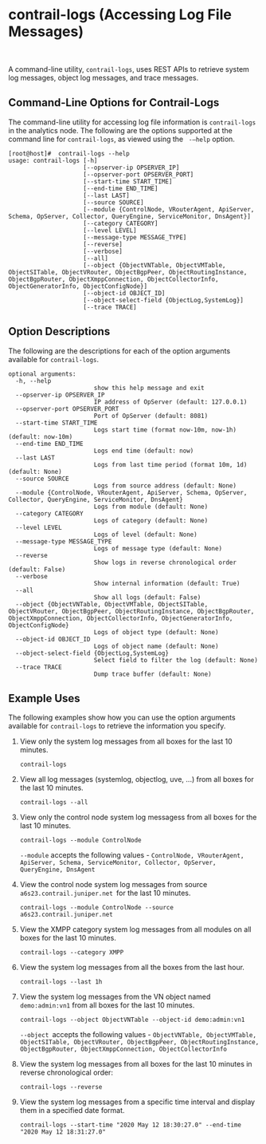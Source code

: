 # contrail-logs (Accessing Log File Messages)

 

<div id="intro">

<div class="mini-toc-intro">

A command-line utility, `contrail-logs`, uses REST APIs to retrieve
system log messages, object log messages, and trace messages.

</div>

</div>

## Command-Line Options for Contrail-Logs

The command-line utility for accessing log file information is
`contrail-logs` in the analytics node. The following are the options
supported at the command line for `contrail-logs`, as viewed using the
` -–help` option.

<div id="jd0e45" class="example" dir="ltr">

    [root@host]#  contrail-logs --help
    usage: contrail-logs [-h] 
                         [--opserver-ip OPSERVER_IP]
                         [--opserver-port OPSERVER_PORT] 
                         [--start-time START_TIME]
                         [--end-time END_TIME] 
                         [--last LAST] 
                         [--source SOURCE]
                         [--module {ControlNode, VRouterAgent, ApiServer, Schema, OpServer, Collector, QueryEngine, ServiceMonitor, DnsAgent}]
                         [--category CATEGORY]
                         [--level LEVEL]
                         [--message-type MESSAGE_TYPE] 
                         [--reverse] 
                         [--verbose]
                         [--all]
                         [--object {ObjectVNTable, ObjectVMTable, ObjectSITable, ObjectVRouter, ObjectBgpPeer, ObjectRoutingInstance, ObjectBgpRouter, ObjectXmppConnection, ObjectCollectorInfo, ObjectGeneratorInfo, ObjectConfigNode}]
                         [--object-id OBJECT_ID]
                         [--object-select-field {ObjectLog,SystemLog}]
                         [--trace TRACE]

</div>

## Option Descriptions

The following are the descriptions for each of the option arguments
available for `contrail-logs`.

<div id="jd0e56" class="example" dir="ltr">

    optional arguments:
      -h, --help
                            show this help message and exit
      --opserver-ip OPSERVER_IP
                            IP address of OpServer (default: 127.0.0.1)
      --opserver-port OPSERVER_PORT
                            Port of OpServer (default: 8081)
      --start-time START_TIME
                            Logs start time (format now-10m, now-1h) (default: now-10m)
      --end-time END_TIME   
                            Logs end time (default: now)
      --last LAST
                            Logs from last time period (format 10m, 1d) (default: None)
      --source SOURCE       
                            Logs from source address (default: None)
      --module {ControlNode, VRouterAgent, ApiServer, Schema, OpServer, Collector, QueryEngine, ServiceMonitor, DnsAgent}
                            Logs from module (default: None)
      --category CATEGORY   
                            Logs of category (default: None)
      --level LEVEL         
                            Logs of level (default: None)
      --message-type MESSAGE_TYPE
                            Logs of message type (default: None)
      --reverse             
                            Show logs in reverse chronological order (default: False)
      --verbose             
                            Show internal information (default: True)
      --all                 
                            Show all logs (default: False)
      --object {ObjectVNTable, ObjectVMTable, ObjectSITable, ObjectVRouter, ObjectBgpPeer, ObjectRoutingInstance, ObjectBgpRouter, ObjectXmppConnection, ObjectCollectorInfo, ObjectGeneratorInfo, ObjectConfigNode}
                            Logs of object type (default: None)
      --object-id OBJECT_ID
                            Logs of object name (default: None)
      --object-select-field {ObjectLog,SystemLog}
                            Select field to filter the log (default: None)
      --trace TRACE         
                            Dump trace buffer (default: None)

</div>

## Example Uses

The following examples show how you can use the option arguments
available for `contrail-logs` to retrieve the information you specify.

1.  View only the system log messages from all boxes for the last 10
    minutes.

    `contrail-logs`

2.  View all log messages (systemlog, objectlog, uve, ...) from all
    boxes for the last 10 minutes.

    `contrail-logs --all`

3.  View only the control node system log messagess from all boxes for
    the last 10 minutes.

    `contrail-logs --module ControlNode`

    `--module` accepts the following values -
    `ControlNode, VRouterAgent, ApiServer, Schema, ServiceMonitor, Collector, OpServer, QueryEngine, DnsAgent`

4.  View the control node system log messages from source
    `a6s23.contrail.juniper.net `for the last 10 minutes.

    `contrail-logs --module ControlNode --source a6s23.contrail.juniper.net`

5.  View the XMPP category system log messages from all modules on all
    boxes for the last 10 minutes.

    `contrail-logs --category XMPP`

6.  View the system log messages from all the boxes from the last hour.

    `contrail-logs --last 1h`

7.  View the system log messages from the VN object named
    `demo:admin:vn1` from all boxes for the last 10 minutes.

    `contrail-logs --object ObjectVNTable --object-id demo:admin:vn1  `

    `--object `accepts the following values -
    `ObjectVNTable, ObjectVMTable, ObjectSITable, ObjectVRouter, ObjectBgpPeer, ObjectRoutingInstance, ObjectBgpRouter, ObjectXmppConnection, ObjectCollectorInfo`

8.  View the system log messages from all boxes for the last 10 minutes
    in reverse chronological order:

    `contrail-logs --reverse`

9.  View the system log messages from a specific time interval and
    display them in a specified date format.

    `contrail-logs --start-time "2020 May 12 18:30:27.0" --end-time "2020 May 12 18:31:27.0"`

 
